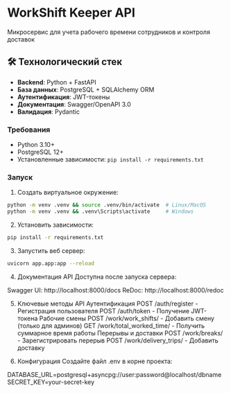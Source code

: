 # WorkShift Keeper API

Микросервис для учета рабочего времени сотрудников и контроля доставок

## 🛠 Технологический стек
- **Backend**: Python + FastAPI
- **База данных**: PostgreSQL + SQLAlchemy ORM
- **Аутентификация**: JWT-токены
- **Документация**: Swagger/OpenAPI 3.0
- **Валидация**: Pydantic


### Требования
- Python 3.10+
- PostgreSQL 12+
- Установленные зависимости: `pip install -r requirements.txt`

### Запуск
1. Создать виртуальное окружение:
```bash
python -m venv .venv && source .venv/bin/activate  # Linux/MacOS
python -m venv .venv && .venv\Scripts\activate     # Windows
```
2. Установить зависимости:
```bash
pip install -r requirements.txt
```
3. Запустить веб сервер:
```bash
uvicorn app.app:app --reload
```

4. Документация API
Доступна после запуска сервера:

Swagger UI: http://localhost:8000/docs
ReDoc: http://localhost:8000/redoc

5. Ключевые методы API
Аутентификация
POST /auth/register - Регистрация пользователя
POST /auth/token - Получение JWT-токена
Рабочие смены
POST /work/work_shifts/ - Добавить смену (только для админов)
GET /work/total_worked_time/ - Получить суммарное время работы
Перерывы и доставки
POST /work/breaks/ - Зарегистрировать перерыв
POST /work/delivery_trips/ - Добавить доставку

6. Конфигурация
Создайте файл .env в корне проекта:

DATABASE_URL=postgresql+asyncpg://user:password@localhost/dbname
SECRET_KEY=your-secret-key